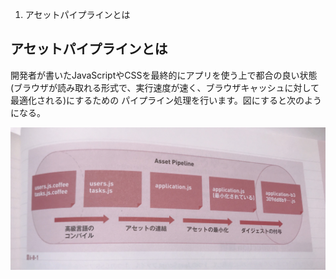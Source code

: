 

1. アセットパイプラインとは


## アセットパイプラインとは

開発者が書いたJavaScriptやCSSを最終的にアプリを使う上で都合の良い状態(ブラウザが読み取れる形式で、実行速度が速く、ブラウザキャッシュに対して最適化される)にするための
パイプライン処理を行います。図にすると次のようになる。

![md](img/asset.jpg)


